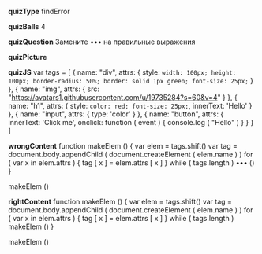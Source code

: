 ____quizType____
findError

____quizBalls____
4

____quizQuestion____
Замените ••• на правильные выражения

____quizPicture____


____quizJS____
var tags = [
    {
        name: "div",
        attrs: {
            style: `
                width: 100px;
                height: 100px;
                border-radius: 50%;
                border: solid 1px green;
                font-size: 25px;
            `
        }
    },
    {
        name: "img",
        attrs: {
            src: "https://avatars1.githubusercontent.com/u/19735284?s=60&v=4"
        }
    },
    {
        name: "h1",
        attrs: {
            style: `color: red; font-size: 25px;`,
            innerText: 'Hello'
        }
    },
    {
        name: "input",
        attrs: {
            type: 'color'
        }
    },
    {
        name: "button",
        attrs: {
            innerText: 'Click me',
            onclick: function ( event ) {
                console.log ( "Hello" )
            }
        }
    }
]

____wrongContent____
function makeElem () {
    var elem = tags.shift()
    var tag = document.body.appendChild (
        document.createElement ( elem.name )
    )
    for ( var x in elem.attrs ) {
        tag [ x ] = elem.attrs [ x ]
    }
    while ( tags.length ) ••• ()
}

makeElem ()

____rightContent____
function makeElem () {
    var elem = tags.shift()
    var tag = document.body.appendChild (
        document.createElement ( elem.name )
    )
    for ( var x in elem.attrs ) {
        tag [ x ] = elem.attrs [ x ]
    }
    while ( tags.length ) makeElem ()
}

makeElem ()
